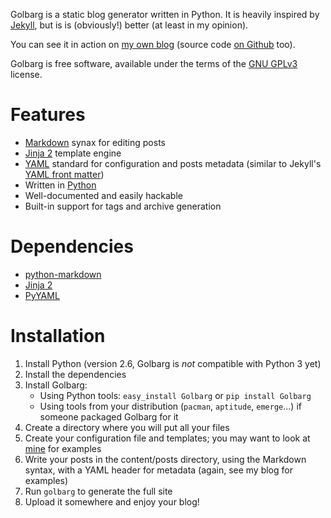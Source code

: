 Golbarg is a static blog generator written in Python. It is heavily inspired by [Jekyll](http://wiki.github.com/mojombo/jekyll/), but is is (obviously!) better (at least in my opinion).

You can see it in action on [my own blog](http://schnouki.net/) (source code [on Github](http://github.com/Schnouki/schnouki.net) too).

Golbarg is free software, available under the terms of the [GNU GPLv3](http://www.fsf.org/licensing/licenses/gpl.html) license.


Features
========

* [Markdown](http://daringfireball.net/projects/markdown/) synax for editing posts
* [Jinja 2](http://jinja.pocoo.org/2/) template engine
* [YAML](http://www.yaml.org/) standard for configuration and posts metadata (similar to Jekyll's [YAML front matter](http://wiki.github.com/mojombo/jekyll/yaml-front-matter))
* Written in [Python](http://www.python.org/)
* Well-documented and easily hackable
* Built-in support for tags and archive generation


Dependencies
============

* [python-markdown](http://www.freewisdom.org/projects/python-markdown/)
* [Jinja 2](http://jinja.pocoo.org/2/)
* [PyYAML](http://pyyaml.org/)


Installation
============

1. Install Python (version 2.6, Golbarg is *not* compatible with Python 3 yet)
2. Install the dependencies
3. Install Golbarg:
    * Using Python tools: `easy_install Golbarg` or `pip install Golbarg`
    * Using tools from your distribution (`pacman`, `aptitude`, `emerge`...) if someone packaged Golbarg for it
4. Create a directory where you will put all your files
5. Create your configuration file and templates; you may want to look at [mine](http://github.com/Schnouki/schnouki.net) for examples
6. Write your posts in the content/posts directory, using the Markdown syntax, with a YAML header for metadata (again, see my blog for examples)
7. Run `golbarg` to generate the full site
8. Upload it somewhere and enjoy your blog!
